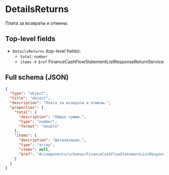 # DetailsReturns

Плата за возвраты и отмены.

## Top-level fields
- `DetailsReturns` (top-level fields):
  - `total`: `number`
  - `items` → `$ref` FinanceCashFlowStatementListResponseReturnService

## Full schema (JSON)
```json
{
  "type": "object",
  "title": "object",
  "description": "Плата за возвраты и отмены.",
  "properties": {
    "total": {
      "description": "Общая сумма.",
      "type": "number",
      "format": "double"
    },
    "items": {
      "description": "Детализация.",
      "type": "array",
      "items": null,
      "$ref": "#/components/schemas/FinanceCashFlowStatementListResponseReturnService"
    }
  }
}
```

